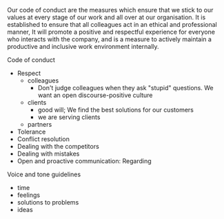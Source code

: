 Our code of conduct are the measures which ensure that we stick to our values
at every stage of our work and all over at our organisation.
It is established to ensure that all colleagues act in an ethical and professional manner,
It will promote a positive and respectful experience for everyone who interacts with the
company, and is a measure to actively maintain a productive and inclusive work environment internally.

Code of conduct

- Respect
  - colleagues
    - Don't judge colleagues when they ask "stupid" questions. We want an open discourse-positive culture
  - clients
    - good will; We find the best solutions for our customers
    - we are serving clients
  - partners
- Tolerance
- Conflict resolution
- Dealing with the competitors
- Dealing with mistakes
- Open and proactive communication: Regarding

Voice and tone guidelines
- time
- feelings
- solutions to problems
- ideas
